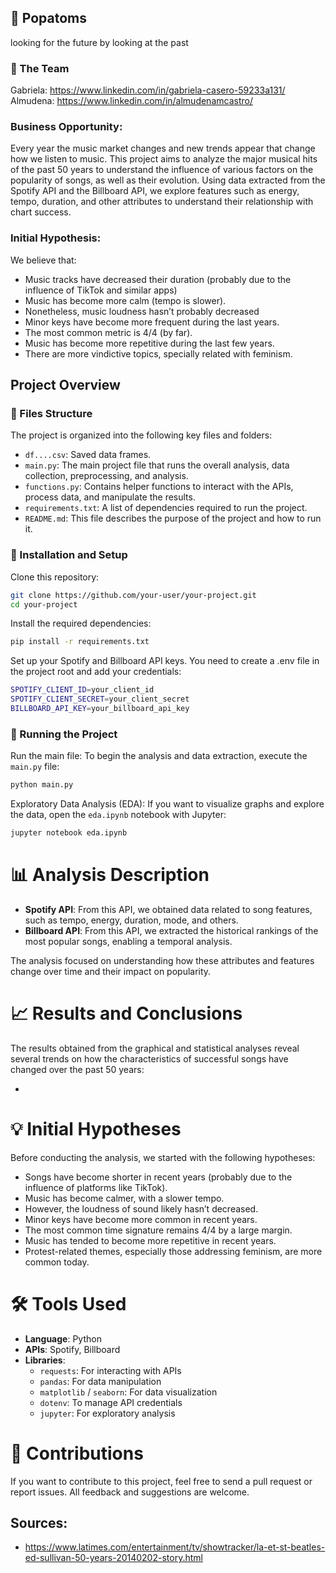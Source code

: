 ## 🎵 Popatoms
looking for the future by looking at the past

### 👥 The Team
Gabriela: https://www.linkedin.com/in/gabriela-casero-59233a131/
Almudena: https://www.linkedin.com/in/almudenamcastro/

### Business Opportunity: 
Every year the music market changes and new trends appear that change how we listen to music. 
This project aims to analyze the major musical hits of the past 50 years to understand the influence of various factors on the popularity of songs, as well as their evolution. Using data extracted from the Spotify API and the Billboard API, we explore features such as energy, tempo, duration, and other attributes to understand their relationship with chart success.

### Initial Hypothesis: 
We believe that: 

- Music tracks have decreased their duration 
(probably due to the influence of TikTok and similar apps)
- Music has become more calm (tempo is slower).
- Nonetheless, music loudness hasn’t probably decreased
- Minor keys have become more frequent during the last years.
- The most common metric is 4/4 (by far).
- Music has become more repetitive during the last few years.
- There are more vindictive topics, specially related with feminism.

## Project Overview

### 📁 Files Structure

The project is organized into the following key files and folders:

- `df....csv`: Saved data frames.  
- `main.py`: The main project file that runs the overall analysis, data collection, preprocessing, and analysis.
- `functions.py`: Contains helper functions to interact with the APIs, process data, and manipulate the results.
- `requirements.txt`: A list of dependencies required to run the project.
- `README.md`: This file describes the purpose of the project and how to run it.

### 🔧 Installation and Setup

Clone this repository:

```bash
git clone https://github.com/your-user/your-project.git
cd your-project
```

Install the required dependencies:
```bash
pip install -r requirements.txt
```
Set up your Spotify and Billboard API keys. You need to create a .env file in the project root and add your credentials:

```bash
SPOTIFY_CLIENT_ID=your_client_id
SPOTIFY_CLIENT_SECRET=your_client_secret
BILLBOARD_API_KEY=your_billboard_api_key
```

### 🚀 Running the Project

Run the main file: To begin the analysis and data extraction, execute the `main.py` file:

```bash
python main.py
```

Exploratory Data Analysis (EDA): If you want to visualize graphs and explore the data, open the `eda.ipynb` notebook with Jupyter:

```bash
jupyter notebook eda.ipynb
```

# 📊 Analysis Description

- **Spotify API**: From this API, we obtained data related to song features, such as tempo, energy, duration, mode, and others.
- **Billboard API**: From this API, we extracted the historical rankings of the most popular songs, enabling a temporal analysis.
  
The analysis focused on understanding how these attributes and features change over time and their impact on popularity.

# 📈 Results and Conclusions

The results obtained from the graphical and statistical analyses reveal several trends on how the characteristics of successful songs have changed over the past 50 years:

-

# 💡 Initial Hypotheses

Before conducting the analysis, we started with the following hypotheses:

- Songs have become shorter in recent years (probably due to the influence of platforms like TikTok).
- Music has become calmer, with a slower tempo.
- However, the loudness of sound likely hasn’t decreased.
- Minor keys have become more common in recent years.
- The most common time signature remains 4/4 by a large margin.
- Music has tended to become more repetitive in recent years.
- Protest-related themes, especially those addressing feminism, are more common today.


# 🛠️ Tools Used

- **Language**: Python
- **APIs**: Spotify, Billboard
- **Libraries**:
  - `requests`: For interacting with APIs
  - `pandas`: For data manipulation
  - `matplotlib` / `seaborn`: For data visualization
  - `dotenv`: To manage API credentials
  - `jupyter`: For exploratory analysis

# 📝 Contributions

If you want to contribute to this project, feel free to send a pull request or report issues. All feedback and suggestions are welcome.

## Sources: 
- https://www.latimes.com/entertainment/tv/showtracker/la-et-st-beatles-ed-sullivan-50-years-20140202-story.html

